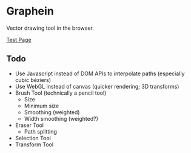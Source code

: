 # Graphein
Vector drawing tool in the browser.

[Test Page](https://cpsdqs.github.io/graphein/test/index.html)

## Todo
- Use Javascript instead of DOM APIs to interpolate paths (especially cubic béziers)
- Use WebGL instead of canvas (quicker rendering; 3D transforms)
- Brush Tool (technically a pencil tool)
  + Size
  + Minimum size
  + Smoothing (weighted)
  + Width smoothing (weighted?)
- Eraser Tool
  + Path splitting
- Selection Tool
- Transform Tool
